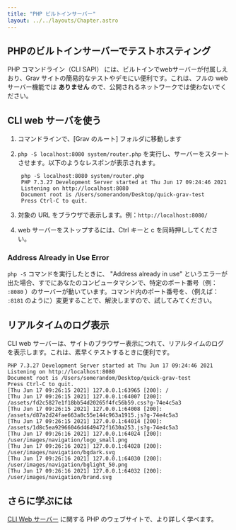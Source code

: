 ```yaml
---
title: "PHP ビルトインサーバー"
layout: ../../layouts/Chapter.astro
---
```


<h2 id="test-hosting-with-the-php-built-in-web-server">PHPのビルトインサーバーでテストホスティング</h2>

PHP コマンドライン（CLI SAPI） には、ビルトインでwebサーバーが付属しえおり、Grav サイトの簡易的なテストやデモにい便利です。これは、フルの web サーバー機能では **ありません** ので、公開されるネットワークでは使わないでください。

<h2 id="using-the-cli-web-server">CLI web サーバを使う</h2>

1. コマンドラインで、[Grav のルート] フォルダに移動します
2. `php -S localhost:8080 system/router.php` を実行し、サーバーをスタートさせます。以下のようなレスポンが表示されます。

		php -S localhost:8080 system/router.php
		PHP 7.3.27 Development Server started at Thu Jun 17 09:24:46 2021
		Listening on http://localhost:8080
		Document root is /Users/somerandom/Desktop/quick-grav-test
		Press Ctrl-C to quit.

3. 対象の URL をブラウザで表示します。例：`http://localhost:8080/`
4. web サーバーをストップするには、Ctrl キーと c を同時押ししてください。

### Address Already in Use Error

`php -S` コマンドを実行したときに、 "Address already in use" というエラーが出た場合、すでにあなたのコンピュータマシンで、特定のポート番号（例： `:8080` ）のサーバーが動いています。コマンド内のポート番号を、（例えば： `:8181` のように）変更することで、解決しますので、試してみてください。

<h2 id="real-time-log-display">リアルタイムのログ表示</h2>

CLI web サーバーは、サイトのブラウザー表示につれて、リアルタイムのログを表示します。これは、素早くテストするときに便利です。

````
PHP 7.3.27 Development Server started at Thu Jun 17 09:24:46 2021
Listening on http://localhost:8080
Document root is /Users/somerandom/Desktop/quick-grav-test
Press Ctrl-C to quit.
[Thu Jun 17 09:26:15 2021] 127.0.0.1:63965 [200]: /
[Thu Jun 17 09:26:15 2021] 127.0.0.1:64007 [200]: /assets/fd2c5827e1f18bb54d20265f4fc56b59.css?g-74e4c5a3
[Thu Jun 17 09:26:15 2021] 127.0.0.1:64008 [200]: /assets/d87a2d24fae663a8c55e144c963a1915.js?g-74e4c5a3
[Thu Jun 17 09:26:15 2021] 127.0.0.1:64014 [200]: /assets/1d8c5ea92966046d4649472f1630a253.js?g-74e4c5a3
[Thu Jun 17 09:26:16 2021] 127.0.0.1:64024 [200]: /user/images/navigation/logo_small.png
[Thu Jun 17 09:26:16 2021] 127.0.0.1:64028 [200]: /user/images/navigation/bgdark.svg
[Thu Jun 17 09:26:16 2021] 127.0.0.1:64030 [200]: /user/images/navigation/bglight_50.png
[Thu Jun 17 09:26:16 2021] 127.0.0.1:64032 [200]: /user/images/navigation/brand.svg
````

<h2 id="learn-more">さらに学ぶには</h2>

[CLI Web サーバー](https://www.php.net/manual/en/features.commandline.webserver.php) に関する PHP のウェブサイトで、より詳しく学べます。

